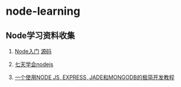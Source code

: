 # node-learning
## Node学习资料收集

1. [Node入门](http://www.nodebeginner.org/index-zh-cn.html)   [源码](https://github.com/fyuanfen/node-learning/tree/master/node_beginner)

2. [七天学会nodejs](http://nqdeng.github.io/7-days-nodejs/)

3. [一个使用NODE JS, EXPRESS, JADE和MONGODB的极简开发教程](http://www.jianshu.com/p/3b045636bcec)

